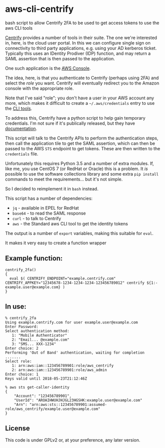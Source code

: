 # aws-cli-centrify
bash script to allow Centrify 2FA to be used to get access tokens to use the aws CLI tools

[Centrify](https://www.centrify.com) provides a number of tools in their
suite.  The one we're interested in, here, is the cloud user portal.
In this we can configure single sign on connectivity to third party
applications, e.g. using your AD kerberos ticket.  Typically this
uses an IDentity Prodiver (IDP) function, and may return a SAML assertion
that is then passed to the application.

One such application is the [AWS Console](https://community.centrify.com/t5/TechBlog/How-To-Integrate-AWS-Console-with-Centrify-Identity-Service-SAML/ba-p/28296).

The idea, here, is that you authenticate to Centrify (perhaps using 2FA)
and select the _role_ you want.  Centrify will eventually redirect you
to the Amazon console with the appropriate role.   

Note that I've said "role"; you don't have a user in your AWS account any more,
which makes it difficult to create a `~/.aws/credentials` entry to use the
[CLI tools](https://aws.amazon.com/cli/).

To address this, Centrify have a python script to help gain temporary
credentials.  I'm not sure if it's publically released, but they
have [documentation](https://docs.centrify.com/en/centrify/appref/index.html#page/cloudhelp/a-f/saas_appref_amazonsaml_python.html).

This script will talk to the Centrify APIs to perform the authentication
steps, then call the application tile to get the SAML assertion, which can
then be passed to the AWS `STS` endpoint to get tokens.  These are then
written to the `credentials` file.

Unfortunately this requires Python 3.5 and a number of extra modules.  If,
like me, you use CentOS 7 (or RedHat or Oracle) this is a problem.  It
_is_ possible to use the software collections library and some extra `pip
install` commands to meet the requirements... but it's not simple.

So I decided to reimplement it in `bash` instead.

This script has a number of dependencies:

*    `jq`  - available in EPEL for RedHat
*    `base64` - to read the SAML response
*    `curl` - to talk to Centrify
*    `aws`  - the Standard aws CLI tool to get the identity tokens

The output is a number of `export` variables, making this suitable
for `eval`.

It makes it very easy to create a function wrapper

## Example function:

    centrify_2fa()
    {
      eval $( CENTRIFY_ENDPOINT="example.centrify.com" CENTRIFY_APPKEY="12345678-1234-1234-1234-123456789012" centrify ${1:-example.user@example.com} )
    }

## In use:

    % centrify_2fa
    Using example.centrify.com for user example.user@example.com
    Enter Password:
    Select authentication method:
       1: "Mobile Authenticator"
       2: "Email... @example.com"
       3: "SMS... XXX-1234"
    Enter choice: 2
    Performing 'Out of Band' authentication, waiting for completion
    .......
    Select role:
       1: arn:aws:iam::123456789901:role/aws_centrify
       2: arn:aws:iam::123456789901:role/aws_admin
    Enter choice: 1
    Keys valid until 2018-05-23T21:12:46Z

    % aws sts get-caller-identity
    {
        "Account": "123456789901",
        "UserId": "AROAIHWUHJHJGL23HGSHK:example.user@example.com"
        "Arn": "arn:aws:sts::123456789901:assumed-role/aws_centrify/example.user@example.com"
    }

## License

This code is under GPLv2 or, at your preference, any later version.
